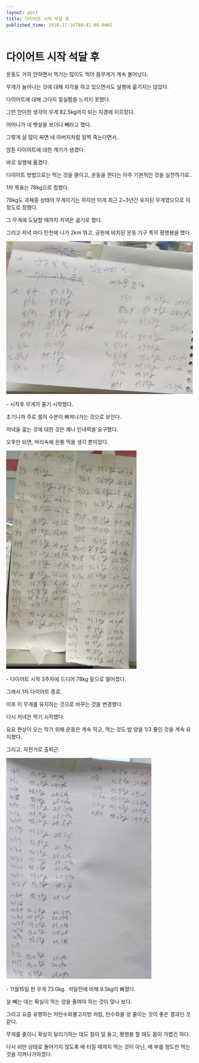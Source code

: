 ```yaml
---
layout: post
title: 다이어트 시작 석달 후
published_time: 2016-11-16T08:41:00.000Z
---
```


# 다이어트 시작 석달 후


운동도 거의 안하면서 먹기는 많이도 먹어 몸무게가 계속 불어났다.

무게가 늘어나는 것에 대해 자각을 하고 있으면서도 실행에 옮기지는 않았다.

다이어트에 대해 그다지 절실함을 느끼지 못했다.

그런 안이한 생각이 무게 82.5kg까지 되는 지경에 이르렀다.

어머니가 내 뱃살을 보더니 빼라고 했다.

그렇게 살 많이 찌면 네 아버지처럼 일찍 죽는다면서..

암튼 다이어트에 대한 계기가 생겼다.

바로 실행에 옮겼다.

다이어트 방법으로는 먹는 것을 줄이고, 운동을 한다는 아주 기본적인 것을 실천하기로..

1차 목표는 78kg으로 정했다.

78kg도 과체중 상태의 무게이기는 하지만 이게 최근 2~3년간 유지된 무게였으므로 이 정도로 정했다.

그 무게에 도달할 때까지 저녁은 굶기로 했다.

그리고 저녁 마다 탄천에 나가 2km 뛰고, 공원에 비치된 운동 기구 특히 평행봉을 했다.

![](../pds/201611/15/80/a0109780_582abd8ba93d2.png)

\- 시작후 무게가 줄기 시작했다.

초기니까 주로 몸의 수분이 빠져나가는 것으로 보인다.

저녁을 굶는 것에 대한 것은 꽤나 인내력을 요구했다.

오후만 되면, 머리속에 온통 먹을 생각 뿐이었다.

![](../pds/201611/15/80/a0109780_582abd8cc2604.png)

\- 다이어트 시작 3주차에 드디어 78kg 밑으로 떨어졌다.

그래서 1차 다이어트 종료.

이후 이 무게를 유지하는 것으로 바꾸는 것을 변경했다.

다시 저녁은 먹기 시작했다.

요요 현상이 오는 막기 위해 운동은 계속 하고, 먹는 것도 밥 양을 1/3 줄인 것을 계속 유지했다.

그리고, 자전거로 출퇴근.

![](../pds/201611/15/80/a0109780_582abd8d15097.png)

\- 11월15일 현 무게 73.0kg.  석달전에 비해 9.5kg이 빠졌다.

살 빼는 데는 확실이 먹는 양을 줄여야 하는 것이 맞나 보다.

그리고 요즘 유행하는 저탄수화물고지방 처럼, 탄수화물 양 줄이는 것이 좋은 결과인 것 같다.

무게를 줄이니 확실히 달리기하는 데도 힘이 덜 들고, 평행봉 할 때도 몸이 가볍긴 하다.

다시 비만 상태로 돌아가지 않도록 배 터질 때까지 먹는 것이 아닌, 배 부를 정도만 먹는 것을 지켜나가야겠다.

